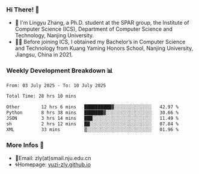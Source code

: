 ### Hi There! 👋 
- 🐳 I'm Lingyu Zhang, a Ph.D. student at the SPAR group, the Institute of Computer Science (ICS), Department of Computer Science and Technology, Nanjing University.
- 🧑‍🎓 Before joining ICS, I obtained my Bachelor’s in Computer Science and Technology from Kuang Yaming Honors School, Nanjing University, Jiangsu, China in 2021.

### Weekly Development Breakdown :bar_chart:

<!--START_SECTION:waka-->

```txt
From: 03 July 2025 - To: 10 July 2025

Total Time: 28 hrs 10 mins

Other        12 hrs 6 mins   ██████████▓░░░░░░░░░░░░░░   42.97 %
Python       8 hrs 38 mins   ███████▓░░░░░░░░░░░░░░░░░   30.66 %
JSON         3 hrs 14 mins   ███░░░░░░░░░░░░░░░░░░░░░░   11.49 %
sh           2 hrs 12 mins   ██░░░░░░░░░░░░░░░░░░░░░░░   07.84 %
XML          33 mins         ▒░░░░░░░░░░░░░░░░░░░░░░░░   01.96 %
```

<!--END_SECTION:waka-->

<!--
### Github Contributions :octocat:

![](https://raw.githubusercontent.com/yuzi-zly/yuzi-zly/output/github-contribution-grid-snake.svg)              
-->

### More Infos 📖

- 📧Email: zly(at)smail.nju.edu.cn
- 🌀Homepage: [yuzi-zly.github.io](https://yuzi-zly.github.io/)

